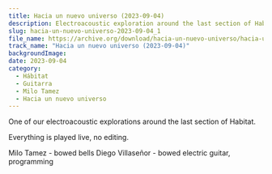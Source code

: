 ```yaml
---
title: Hacia un nuevo universo (2023-09-04)
description: Electroacoustic exploration around the last section of Habitat
slug: hacia-un-nuevo-universo-2023-09-04_1
file_name: https://archive.org/download/hacia-un-nuevo-universo/hacia-un-nuevo-universo_toma_2.2.9-1_meru-1-chord-0-6-12-18.mp3
track_name: "Hacia un nuevo universo (2023-09-04)"
backgroundImage:
date: 2023-09-04
category:
  - Hábitat
  - Guitarra
  - Milo Tamez
  - Hacia un nuevo universo
---
```

One of our electroacoustic explorations around the last section of Habitat.

Everything is played live, no editing.

Milo Tamez - bowed bells
Diego Villaseñor - bowed electric guitar, programming
